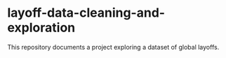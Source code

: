 # layoff-data-cleaning-and-exploration
This repository documents a project exploring a dataset of global layoffs.
